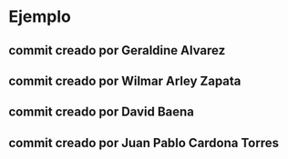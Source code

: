 # Ejemplo
## commit creado por Geraldine Alvarez
## commit creado por Wilmar Arley Zapata
## commit creado por David Baena
## commit creado por Juan Pablo Cardona Torres